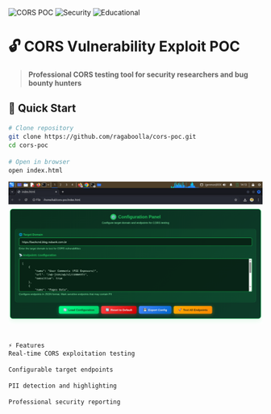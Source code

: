 ![CORS POC](https://img.shields.io/badge/CORS-POC-red)
![Security](https://img.shields.io/badge/Security-Testing-green)
![Educational](https://img.shields.io/badge/Educational-Purpose-blue)


# 🔓 CORS Vulnerability Exploit POC

> **Professional CORS testing tool for security researchers and bug bounty hunters**

## 🚀 Quick Start
```bash
# Clone repository
git clone https://github.com/ragaboolla/cors-poc.git
cd cors-poc

# Open in browser
open index.html
```
![CORS POC Screenshot](Screenshot_2025-10-16_14_13_54.png)
```

⚡ Features
Real-time CORS exploitation testing

Configurable target endpoints

PII detection and highlighting

Professional security reporting
